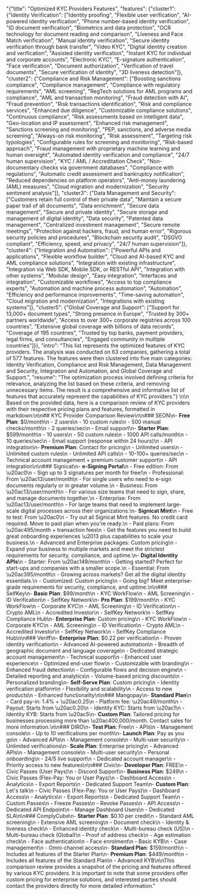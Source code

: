 "{\"title\": \"Optimized KYC Providers Features\", \"features\": {\"cluster1\": {\"Identity Verification\": [\"Identity proofing\", \"Flexible user verification\", \"AI-powered identity verification\", \"Phone number-based identity verification\", \"ID document verification\", \"Biometrics and data protection\", \"OCR technology for document reading and comparison\", \"Liveness and Face Match verification\", \"Manual identity verification\", \"Secure identity verification through bank transfer\", \"Video KYC\", \"Digital identity creation and verification\", \"Assisted identity verification\", \"Instant KYC for individual and corporate accounts\", \"Electronic KYC\", \"E-signature authentication\", \"Face verification\", \"Document authorization\", \"Verification of travel documents\", \"Secure verification of identity\", \"3D liveness detection\"]}, \"cluster2\": {\"Compliance and Risk Management\": [\"Boosting sanctions compliance\", \"Compliance management\", \"Compliance with regulatory requirements\", \"AML screening\", \"RegTech solutions for AML programs and compliance\", \"AML and transaction monitoring\", \"Fraud detection with AI\", \"Fraud prevention\", \"Risk transactions identification\", \"Risk and compliance services\", \"Enhanced due diligence\", \"Customizable compliance solutions\", \"Continuous compliance\", \"Risk assessments based on intelligent data\", \"Geo-location and IP assessment\", \"Enhanced risk management\", \"Sanctions screening and monitoring\", \"PEP, sanctions, and adverse media screening\", \"Always-on risk monitoring\", \"Risk assessment\", \"Targeting risk typologies\", \"Configurable rules for screening and monitoring\", \"Risk-based approach\", \"Fraud management with proprietary machine learning and human oversight\", \"Automated identity verification and compliance\", \"24/7 human supervision\", \"KYC / AML / Accreditation Check\", \"Non-documentary checks via government databases\", \"Compliance with regulations\", \"Automatic credit assessment and bankruptcy notification\", \"Reduced dependencies on platform operators\", \"Anti-money laundering (AML) measures\", \"Cloud migration and modernization\", \"Security sentiment analysis\"]}, \"cluster3\": {\"Data Management and Security\": [\"Customers retain full control of their private data\", \"Maintain a secure paper trail of all documents\", \"Data enrichment\", \"Secure data management\", \"Secure and private identity\", \"Secure storage and management of digital identity\", \"Data security\", \"Patented data management\", \"Centralized investment management\", \"Secure remote meetings\", \"Protection against hackers, fraud, and human error\", \"Rigorous security policies and procedures\", \"Blockchain security audit\", \"DSGVO compliant\", \"Efficiency, speed, and privacy\", \"24/7 human supervision\"]}, \"cluster4\": {\"Integration and Automation\": [\"Powerful APIs and applications\", \"Flexible workflow builder\", \"Cloud and AI-based KYC and AML compliance solutions\", \"Integration with existing infrastructure\", \"Integration via Web SDK, Mobile SDK, or RESTful API\", \"Integration with other systems\", \"Modular design\", \"Easy integration\", \"Interfaces and integration\", \"Customizable workflows\", \"Access to top compliance experts\", \"Automation and machine process automation\", \"Automation\", \"Efficiency and performance improvements\", \"Time-saving automation\", \"Cloud migration and modernization\", \"Integrations with existing systems\"]}, \"cluster5\": {\"Global Coverage and Support\": [\"Support for 13,000+ document types\", \"Strong presence in Europe\", \"Trusted by 300+ partners worldwide\", \"Access to over 300+ corporate registries across 100 countries\", \"Extensive global coverage with billions of data records\", \"Coverage of 195 countries\", \"Trusted by top banks, payment providers, legal firms, and consultancies\", \"Engaged community in multiple countries\"]}}, \"intro\": \"This list represents the optimized features of KYC providers. The analysis was conducted on 63 companies, gathering a total of 577 features. The features were then clustered into five main categories: Identity Verification, Compliance and Risk Management, Data Management and Security, Integration and Automation, and Global Coverage and Support.\", \"resume\": \"The optimization process involved defining criteria for relevance, analyzing the list based on these criteria, and removing unnecessary items. The result is a comprehensive and informative list of features that accurately represent the capabilities of KYC providers.\"} \n\n Based on the provided data, here is a comparison review of KYC providers with their respective pricing plans and features, formatted in markdown:\n\n## KYC Provider Comparison Review\n\n### SEON\n- **Free Plan**: $0/month\n  - 2 users\n  - 10 custom rules\n  - 500 manual checks/month\n  - 2 queries/sec\n  - Email support\n- **Starter Plan**: $599/month\n  - 10 users\n  - 50 custom rules\n  - 1000 API calls/month\n  - 10 queries/sec\n  - Email support (response within 24 hours)\n  - API integration\n- **Premium Plan**: Contact for pricing\n  - Unlimited users\n  - Unlimited custom rules\n  - Unlimited API calls\n  - 10-100+ queries/sec\n  - Technical account management + premium customer support\n  - API integration\n\n### Signicat\n- **e-Signing Portal**\n  - Free edition: From \u20ac0\n    - Sign up to 3 signatures per month for free!\n  - Professional: From \u20ac13/user/month\n    - For single users who need to e-sign documents regularly or in greater volume.\n  - Business: From \u20ac13/user/month\n    - For various size teams that need to sign, share, and manage documents together.\n  - Enterprise: From \u20ac13/user/month\n    - For large teams that need to implement large-scale digital processes across their organizations.\n- **Signicat Mint**\n  - Free to test: From \u20ac0\n    - Try out all Signicat Mint features. No credit card required. Move to paid plan when you're ready.\n  - Paid plans: From \u20ac495/month + transaction fees\n    - Get the features you need to build great onboarding experiences \u2013 plus capabilities to scale your business.\n  - Advanced and Enterprise packages: Custom pricing\n    - Expand your business to multiple markets and meet the strictest requirements for security, compliance, and uptime.\n- **Digital Identity APIs**\n  - Starter: From \u20ac149/month\n    - Getting started? Perfect for start-ups and companies with a smaller scope.\n  - Essential: From \u20ac395/month\n    - Growing across markets? Get all the digital identity essentials.\n  - Customized: Custom pricing\n    - Going big? Meet enterprise-grade requirements for security, compliance, and uptime.\n\n### SelfKey\n- **Basic Plan**: $99/month\n  - KYC WorkFlow\n  - AML Screening\n  - ID Verification\n  - SelfKey Network\n- **Pro Plan**: $199/month\n  - KYC WorkFlow\n  - Corporate KYC\n  - AML Screening\n  - ID Verification\n  - Crypto AML\n  - Accredited Investor\n  - SelfKey Network\n  - SelfKey Compliance Hub\n- **Enterprise Plan**: Custom pricing\n  - KYC WorkFlow\n  - Corporate KYC\n  - AML Screening\n  - ID Verification\n  - Crypto AML\n  - Accredited Investor\n  - SelfKey Network\n  - SelfKey Compliance Hub\n\n### Veriff\n- **Enterprise Plan**: $0.22 per verification\n  - Proven identity verification\n  - Advanced AI-powered automation\n  - Breadth of geographic document and language coverage\n  - Dedicated strategic account management\n  - Technical support\n  - Enhanced user experience\n  - Optimized end-user flow\n  - Customizable with branding\n  - Enhanced fraud detection\n  - Configurable flows and decision engine\n  - Detailed reporting and analytics\n  - Volume-based pricing discounts\n  - Personalized branding\n- **Self-Serve Plan**: Custom pricing\n  - Identity verification platform\n  - Flexibility and scalability\n  - Access to new products\n  - Enhanced functionality\n\n### Mangopay\n- **Standard Plan**\n  - Card pay-in: 1.4% + \u20ac0.25\n  - Platform fee: \u20ac49/month\n  - Payout: Starts from \u20ac0.20\n  - Identity KYC: Starts from \u20ac1\n  - Identity KYB: Starts from \u20ac5\n- **Custom Plan**: Tailored pricing for businesses processing more than \u20ac400,000/month. Contact sales for more information.\n\n### DIRO\n- **Test Plan**: Free\n  - APIs\n  - Management console\n  - Up to 10 verifications per month\n- **Launch Plan**: Pay as you go\n  - Advanced APIs\n  - Management console\n  - Multi-user security\n  - Unlimited verifications\n- **Scale Plan**: Enterprise pricing\n  - Advanced APIs\n  - Management console\n  - Multi-user security\n  - Personal onboarding\n  - 24/5 live support\n  - Dedicated account manager\n  - Priority access to new features\n\n### Civic\n- **Developer Plan**: FREE\n  - Civic Passes (User Pays)\n  - Discord Support\n- **Business Plan**: $249\n  - Civic Passes (Flex-Pay: You or User Pays)\n  - Dashboard Access\n  - Analytics\n  - Export Reports\n  - Dedicated Support Team\n- **Custom Plan**: Let's talk\n  - Civic Passes (Flex-Pay: You or User Pays)\n  - Dashboard Access\n  - Analytics\n  - Export Reports\n  - Dedicated Support Team\n  - Custom Passes\n  - Freeze Passes\n  - Revoke Passes\n  - API Access\n  - Dedicated API Endpoint\n  - Manage Dashboard Users\n  - Dedicated SLA\n\n### ComplyCube\n- **Starter Plan**: $0.10 per credit\n  - Standard AML screening\n  - Extensive AML screening\n  - Document check\n  - Identity & liveness check\n  - Enhanced identity check\n  - Multi-bureau check (US)\n  - Multi-bureau check (Global)\n  - Proof of address check\n  - Age estimation check\n  - Face authentication\n  - Face enrolment\n  - Basic KYB\n  - Case management\n  - Omni-channel access\n- **Standard Plan**: $159/month\n  - Includes all features of the Starter Plan\n- **Premium Plan**: $449/month\n  - Includes all features of the Standard Plan\n  - Advanced KYB\n\nThis comparison review provides a snapshot of the pricing and features offered by various KYC providers. It is important to note that some providers offer custom pricing for enterprise solutions, and interested parties should contact the providers directly for more detailed information."